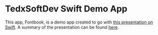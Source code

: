 # TedxSoftDev Swift Demo App

This app, Fontbook, is a demo app created to go with [this presentation on Swift](https://docs.google.com/presentation/d/1i6zALlYWfLRODwTNGmhBHBrhNEKsQSprkRZkkmQjIO8/edit?usp=sharing). A summary of the presentation can be found [here](https://tedx-swift.herokuapp.com/).
